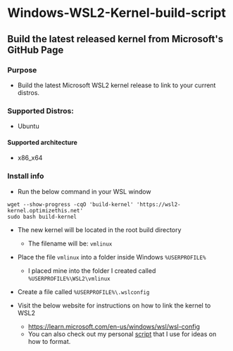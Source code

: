 # Windows-WSL2-Kernel-build-script
## Build the latest released kernel from Microsoft's GitHub Page

###  Purpose
  - Build the latest Microsoft WSL2 kernel release to link to your current distros.

### Supported Distros:
  - Ubuntu

####  Supported architecture
  - x86_x64

###  Install info
  - Run the below command in your WSL window
  ```
  wget --show-progress -cqO 'build-kernel' 'https://wsl2-kernel.optimizethis.net'
  sudo bash build-kernel
  ```
  
  - The new kernel will be located in the root build directory
    - The filename will be: `vmlinux`
  - Place the file `vmlinux` into a folder inside Windows `%USERPROFILE%`
    - I placed mine into the folder I created called `%USERPROFILE%\WSL2\vmlinux`

  - Create a file called `%USERPROFILE%\.wslconfig`
   
  - Visit the below website for instructions on how to link the kernel to WSL2 
    - https://learn.microsoft.com/en-us/windows/wsl/wsl-config
    - You can also check out my personal [script](https://github.com/slyfox1186/windows-wsl2-kernel-build-script/blob/main/.wslconfig) that I use for ideas on how to format.
